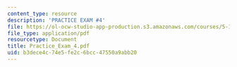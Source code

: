 ```yaml
---
content_type: resource
description: 'PRACTICE EXAM #4'
file: https://ol-ocw-studio-app-production.s3.amazonaws.com/courses/5-12-organic-chemistry-i-spring-2003/b3dece4c74e5fe2c6bcc47550a9abb20_Practice_Exam_4.pdf
file_type: application/pdf
resourcetype: Document
title: Practice_Exam_4.pdf
uid: b3dece4c-74e5-fe2c-6bcc-47550a9abb20
---
```

